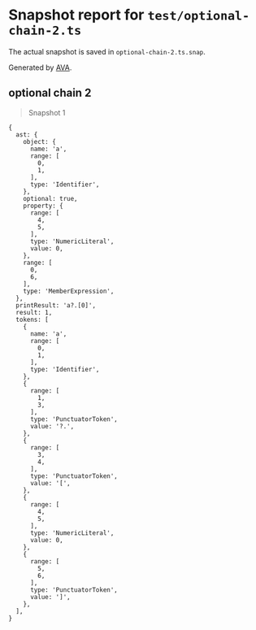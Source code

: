 # Snapshot report for `test/optional-chain-2.ts`

The actual snapshot is saved in `optional-chain-2.ts.snap`.

Generated by [AVA](https://avajs.dev).

## optional chain 2

> Snapshot 1

    {
      ast: {
        object: {
          name: 'a',
          range: [
            0,
            1,
          ],
          type: 'Identifier',
        },
        optional: true,
        property: {
          range: [
            4,
            5,
          ],
          type: 'NumericLiteral',
          value: 0,
        },
        range: [
          0,
          6,
        ],
        type: 'MemberExpression',
      },
      printResult: 'a?.[0]',
      result: 1,
      tokens: [
        {
          name: 'a',
          range: [
            0,
            1,
          ],
          type: 'Identifier',
        },
        {
          range: [
            1,
            3,
          ],
          type: 'PunctuatorToken',
          value: '?.',
        },
        {
          range: [
            3,
            4,
          ],
          type: 'PunctuatorToken',
          value: '[',
        },
        {
          range: [
            4,
            5,
          ],
          type: 'NumericLiteral',
          value: 0,
        },
        {
          range: [
            5,
            6,
          ],
          type: 'PunctuatorToken',
          value: ']',
        },
      ],
    }

